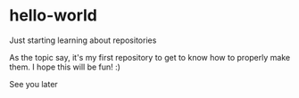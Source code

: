 # hello-world
Just starting learning about repositories

As the topic say, it's my first repository to get to know how to properly make them. I hope this will be fun! :)

See you later
